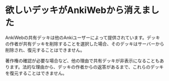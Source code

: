 # 欲しいデッキがAnkiWebから消えました

AnkiWebの共有デッキは他のAnkiユーザーによって提供されています。デッキの作者が共有デッキを削除することを選択した場合、そのデッキはサーバーから削除され、復元することはできません。

著作権の確認が必要な場合など、他の理由で共有デッキが非表示になることもあります。法的な理由から、デッキの作者からの返答があるまで、これらのデッキを復元することはできません。